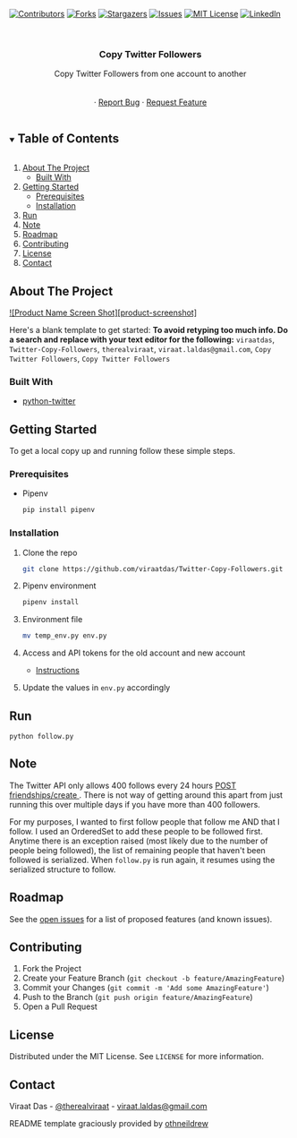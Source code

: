 <!--
*** Thanks for checking out the Best-README-Template. If you have a suggestion
*** that would make this better, please fork the Twitter-Copy-Followers and create a pull request
*** or simply open an issue with the tag "enhancement".
*** Thanks again! Now go create something AMAZING! :D
***
***
***
*** To avoid retyping too much info. Do a search and replace for the following:
*** viraatdas, Twitter-Copy-Followers_name, therealviraat, viraat.laldas@gmail.com, project_title, Copy Twitter Followers
-->



<!-- PROJECT SHIELDS -->
<!--
*** I'm using markdown "reference style" links for readability.
*** Reference links are enclosed in brackets [ ] instead of parentheses ( ).
*** See the bottom of this document for the declaration of the reference variables
*** for contributors-url, forks-url, etc. This is an optional, concise syntax you may use.
*** https://www.markdownguide.org/basic-syntax/#reference-style-links
-->
[![Contributors][contributors-shield]][contributors-url]
[![Forks][forks-shield]][forks-url]
[![Stargazers][stars-shield]][stars-url]
[![Issues][issues-shield]][issues-url]
[![MIT License][license-shield]][license-url]
[![LinkedIn][linkedin-shield]][linkedin-url]



<!-- PROJECT LOGO -->
<br />
<p align="center">


  <h3 align="center">Copy Twitter Followers</h3>

  <p align="center">
    Copy Twitter Followers from one account to another
    <br />
    <br />
    <br />
    ·
    <a href="https://github.com/viraatdas/Twitter-Copy-Followers/issues">Report Bug</a>
    ·
    <a href="https://github.com/viraatdas/Twitter-Copy-Followers/issues">Request Feature</a>
  </p>
</p>



<!-- TABLE OF CONTENTS -->
<details open="open">
  <summary><h2 style="display: inline-block">Table of Contents</h2></summary>
  <ol>
    <li>
      <a href="#about-the-project">About The Project</a>
      <ul>
        <li><a href="#built-with">Built With</a></li>
      </ul>
    </li>
    <li>
      <a href="#getting-started">Getting Started</a>
      <ul>
        <li><a href="#prerequisites">Prerequisites</a></li>
        <li><a href="#installation">Installation</a></li>
      </ul>
    </li>
    <li><a href="#run">Run</a></li>
    <li><a href="#note">Note</a></li>
    <li><a href="#roadmap">Roadmap</a></li>
    <li><a href="#contributing">Contributing</a></li>
    <li><a href="#license">License</a></li>
    <li><a href="#contact">Contact</a></li>
  </ol>
</details>



<!-- ABOUT THE PROJECT -->
## About The Project

[![Product Name Screen Shot][product-screenshot]](https://example.com)

Here's a blank template to get started:
**To avoid retyping too much info. Do a search and replace with your text editor for the following:**
`viraatdas`, `Twitter-Copy-Followers`, `therealviraat`, `viraat.laldas@gmail.com`, `Copy Twitter Followers`, `Copy Twitter Followers`


### Built With

* [python-twitter](https://github.com/bear/python-twitter)



<!-- GETTING STARTED -->
## Getting Started

To get a local copy up and running follow these simple steps.

### Prerequisites
* Pipenv
  ```sh
  pip install pipenv
  ```
### Installation

1. Clone the repo
   ```sh
   git clone https://github.com/viraatdas/Twitter-Copy-Followers.git
   ```
2. Pipenv environment
   ```sh
   pipenv install
   ```
3. Environment file
   ```sh
   mv temp_env.py env.py
   ```
4. Access and API tokens for the old account and new account
    - [Instructions](https://python-twitter.readthedocs.io/en/latest/getting_started.html)

5. Update the values in `env.py` accordingly 


<!-- USAGE EXAMPLES -->
## Run

`python follow.py`

<!-- NOTE -->
## Note

The Twitter API only allows 400 follows every 24 hours [POST friendships/create
](https://developer.twitter.com/en/docs/twitter-api/v1/accounts-and-users/follow-search-get-users/api-reference/post-friendships-create). There is not way of getting around this apart from just running this over multiple days if you have more than 400 followers. 

For my purposes, I wanted to first follow people that follow me AND that I follow. I used an OrderedSet to add these people to be followed first. Anytime there is  an exception raised (most likely due to the number of people being followed), the list of remaining people that haven't been followed is serialized. When `follow.py` is run again, it resumes using the serialized structure to follow. 


<!-- ROADMAP -->
## Roadmap

See the [open issues](https://github.com/viraatdas/Twitter-Copy-Followers/issues) for a list of proposed features (and known issues).



<!-- CONTRIBUTING -->
## Contributing

1. Fork the Project
2. Create your Feature Branch (`git checkout -b feature/AmazingFeature`)
3. Commit your Changes (`git commit -m 'Add some AmazingFeature'`)
4. Push to the Branch (`git push origin feature/AmazingFeature`)
5. Open a Pull Request



<!-- LICENSE -->
## License

Distributed under the MIT License. See `LICENSE` for more information.



<!-- CONTACT -->
## Contact

Viraat Das - [@therealviraat](https://twitter.com/therealviraat) - viraat.laldas@gmail.com


README template graciously provided by [othneildrew](https://github.com/othneildrew/Best-README-Template/blob/master/BLANK_README.md)

<!-- MARKDOWN LINKS & IMAGES -->
<!-- https://www.markdownguide.org/basic-syntax/#reference-style-links -->
[contributors-shield]: https://img.shields.io/github/contributors/viraatdas/Twitter-Copy-Followers.svg?style=for-the-badge
[contributors-url]: https://github.com/viraatdas/Twitter-Copy-Followers/graphs/contributors
[forks-shield]: https://img.shields.io/github/forks/viraatdas/Twitter-Copy-Followers.svg?style=for-the-badge
[forks-url]: https://github.com/viraatdas/Twitter-Copy-Followers/network/members
[stars-shield]: https://img.shields.io/github/stars/viraatdas/Twitter-Copy-Followers.svg?style=for-the-badge
[stars-url]: https://github.com/viraatdas/Twitter-Copy-Followers/stargazers
[issues-shield]: https://img.shields.io/github/issues/viraatdas/Twitter-Copy-Followers.svg?style=for-the-badge
[issues-url]: https://github.com/viraatdas/Twitter-Copy-Followers/issues
[license-shield]: https://img.shields.io/github/license/viraatdas/Twitter-Copy-Followers.svg?style=for-the-badge
[license-url]: https://github.com/viraatdas/Twitter-Copy-Followers/blob/master/LICENSE.txt
[linkedin-shield]: https://img.shields.io/badge/-LinkedIn-black.svg?style=for-the-badge&logo=linkedin&colorB=555
[linkedin-url]: https://linkedin.com/in/viraatdas
